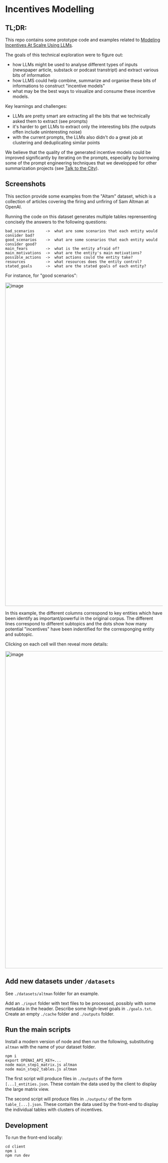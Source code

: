 # Incentives Modelling 

## TL;DR: 

This repo contains some prototype code and examples related to 
[Modeling Incentives At Scalre Using LLMs](https://www.lesswrong.com/posts/hYS2KGAeB44SiJnJe/modeling-incentives-at-scale-using-llms). 

The goals of this technical exploration were to figure out: 
* how LLMs might be used to analyse different types of inputs (newspaper article, substack or podcast transtript) and extract various bits of information
* how LLMS could help combine, summarize and organise these bits of informations to construct "incentive models"
* what may be the best ways to visualize and consume these incentive models. 

Key learnings and challenges:

*  LLMs are pretty smart are extracting all the bits that we technically asked them to extract (see prompts)
*  it's harder to get LLMs to extract only the interesting bits (the outputs offen include uninteresting noise)
*  with the current prompts, the LLMs also didn't do a great job at clustering and deduplicating similar points

We believe that the quality of the generated incentive models could be improved significantly by iterating on the prompts, especially by borrowing some of the prompt 
engineering techniques that we developped for other summarization projects (see [Talk to the City](https://ai.objectives.institute/talk-to-the-city)). 

## Screenshots 


This section provide some examples from the "Altam" dataset, which is a collection of articles covering the firing and unfiring of Sam Altman at OpenAI. 

Running the code on this dataset generates multiple tables reprensenting concisely the answers to the following questions: 

```
bad_scenarios     ->  what are some scenarios that each entity would consider bad?
good_scenarios    ->  what are some scenarios that each entity would consider good?
main_fears        ->  what is the entity afraid of?
main_motivations  ->  what are the entity's main motivations?
possible_actions  ->  what actions could the entity take?  
resources         ->  what resources does the entity control?
stated_goals      ->  what are the stated goals of each entity? 
```

For instance, for "good scenarios": 

<img width="1032" alt="image" src="https://github.com/AIObjectives/incentive-modelling/assets/3934784/2fa06437-a8df-4f42-9110-cb666134e63d">

In this example, the different columns correspond to key entities which have been identify as important/powerful in the original corpus. 
The different lines correspond to different subtopics and the dots show how many potential "incentives" have been indentified for the corresponging 
entity and subtopic. 

Clicking on each cell will then reveal more details: 

<img width="1012" alt="image" src="https://github.com/AIObjectives/incentive-modelling/assets/3934784/217c3257-e43a-454c-be9e-4e54daf42aa6">




## Add new datasets under `/datasets`

See `./datasets/altman` folder for an example.

Add an `./input` folder with text files to be processed, possibly with some metadata in the header.
Describe some high-level goals in `./goals.txt`.
Create an empty `./cache` folder and `./outputs` folder.

## Run the main scripts

Install a modern version of node and then run the following, substituting `altman` with the name of your dataset folder.

```
npm i
export OPENAI_API_KEY=...
node main_step1_matrix.js altman
node main_step2_tables.js altman
```

The first script will produce files in `./outputs` of the form `[...]_entities.json`. These contain the data used by the client to display the large matrix view.

The second script will produce files in `./outputs/` of the form `table_[...].json`. These contain the
data used by the front-end to display the individual tables with clusters of incentives.

## Development

To run the front-end locally:

```
cd client
npm i
npm run dev
```


